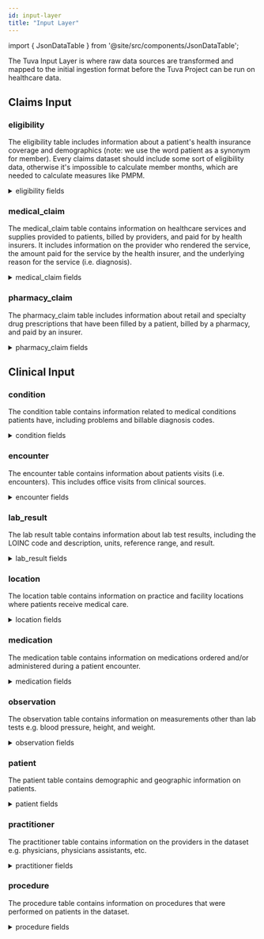 ```yaml
---
id: input-layer
title: "Input Layer"
---
```


import { JsonDataTable } from '@site/src/components/JsonDataTable';

The Tuva Input Layer is where raw data sources are transformed and mapped to 
the initial ingestion format before the Tuva Project can be run on healthcare 
data.

## Claims Input

### eligibility

The eligibility table includes information about a patient's health 
insurance coverage and demographics (note: we use the word patient as a 
synonym for member). Every claims dataset should include some sort of 
eligibility data, otherwise it's impossible to calculate member months, 
which are needed to calculate measures like PMPM.

<details>
<summary>eligibility fields</summary>

<JsonDataTable jsonPath="nodes.model\.input_layer\.eligibility.columns" />

</details>

### medical_claim

The medical_claim table contains information on healthcare services and 
supplies provided to patients, billed by providers, and paid for by health 
insurers. It includes information on the provider who rendered the 
service, the amount paid for the service by the health insurer, and the 
underlying reason for the service (i.e. diagnosis).

<details>
<summary>medical_claim fields</summary>

<JsonDataTable jsonPath="nodes.model\.input_layer\.medical_claim.columns" />

</details>

### pharmacy_claim

The pharmacy_claim table includes information about retail and specialty 
drug prescriptions that have been filled by a patient, billed by a 
pharmacy, and paid by an insurer.

<details>
<summary>pharmacy_claim fields</summary>

<JsonDataTable jsonPath="nodes.model\.input_layer\.pharmacy_claim.columns" />

</details>

## Clinical Input

### condition

The condition table contains information related to medical conditions 
patients have, including problems and billable diagnosis codes.

<details>
<summary>condition fields</summary>

<JsonDataTable jsonPath="nodes.model\.input_layer\.condition.columns" />

</details>

### encounter

The encounter table contains information about patients visits (i.e. 
encounters).  This includes office visits from clinical sources.

<details>
<summary>encounter fields</summary>

<JsonDataTable jsonPath="nodes.model\.input_layer\.encounter.columns" />

</details>

### lab_result

The lab result table contains information about lab test results, 
including the LOINC code and description, units, reference range, and 
result.

<details>
<summary>lab_result fields</summary>

<JsonDataTable jsonPath="nodes.model\.input_layer\.lab_result.columns" />

</details>

### location

The location table contains information on practice and facility locations 
where patients receive medical care.

<details>
<summary>location fields</summary>

<JsonDataTable jsonPath="nodes.model\.input_layer\.location.columns" />

</details>

### medication

The medication table contains information on medications ordered and/or 
administered during a patient encounter.

<details>
<summary>medication fields</summary>

<JsonDataTable jsonPath="nodes.model\.input_layer\.medication.columns" />

</details>

### observation

The observation table contains information on measurements other than lab 
tests e.g. blood pressure, height, and weight.

<details>
<summary>observation fields</summary>

<JsonDataTable jsonPath="nodes.model\.input_layer\.observation.columns" />

</details>

### patient

The patient table contains demographic and geographic information on 
patients.

<details>
<summary>patient fields</summary>

<JsonDataTable jsonPath="nodes.model\.input_layer\.patient.columns" />

</details>

### practitioner

The practitioner table contains information on the providers in the 
dataset e.g. physicians, physicians assistants, etc.

<details>
<summary>practitioner fields</summary>

<JsonDataTable jsonPath="nodes.model\.input_layer\.practitioner.columns" />

</details>

### procedure

The procedure table contains information on procedures that were performed 
on patients in the dataset.

<details>
<summary>procedure fields</summary>

<JsonDataTable jsonPath="nodes.model\.input_layer\.procedure.columns" />

</details>